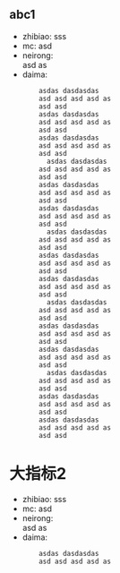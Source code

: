 ## abc1
+ zhibiao:
  sss
+ mc:
  asd
+ neirong:  
  asd as  
+ daima:
    ```commandline
        asdas dasdasdas
        asd asd asd asd as
        asd asd
        asdas dasdasdas
        asd asd asd asd as
        asd asd
        asdas dasdasdas
        asd asd asd asd as
        asd asd
          asdas dasdasdas
        asd asd asd asd as
        asd asd
        asdas dasdasdas
        asd asd asd asd as
        asd asd
        asdas dasdasdas
        asd asd asd asd as
        asd asd
          asdas dasdasdas
        asd asd asd asd as
        asd asd
        asdas dasdasdas
        asd asd asd asd as
        asd asd
        asdas dasdasdas
        asd asd asd asd as
        asd asd
          asdas dasdasdas
        asd asd asd asd as
        asd asd
        asdas dasdasdas
        asd asd asd asd as
        asd asd
        asdas dasdasdas
        asd asd asd asd as
        asd asd
          asdas dasdasdas
        asd asd asd asd as
        asd asd
        asdas dasdasdas
        asd asd asd asd as
        asd asd
        asdas dasdasdas
        asd asd asd asd as
        asd asd
    ```

# 大指标2
+ zhibiao:
  sss
+ mc:
  asd
+ neirong:  
  asd as  
+ daima:
    ```commandline
        asdas dasdasdas
        asd asd asd asd as
    ```
